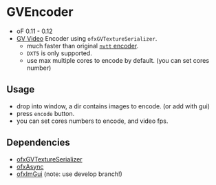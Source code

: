 # GVEncoder

- oF 0.11 - 0.12
- [GV Video](https://github.com/Ushio/ofxExtremeGpuVideo) Encoder using `ofxGVTextureSerializer`.
  - much faster than original [`nvtt` encoder](https://github.com/Ushio/ofxExtremeGpuVideo/tree/master/nvtt-encoder).
  - `DXT5` is only supported.
  - use max multiple cores to encode by default. (you can set cores number)

## Usage

- drop into window, a dir contains images to encode. (or add with gui)
- press `encode` button.
- you can set cores numbers to encode, and video fps.

## Dependencies

- [ofxGVTextureSerializer](https://github.com/funatsufumiya/ofxGVTextureSerializer)
- [ofxAsync](https://github.com/funatsufumiya/ofxAsync)
- [ofxImGui](https://github.com/jvcleave/ofxImGui) (note: use develop branch!)
